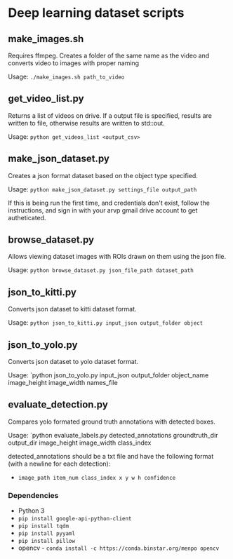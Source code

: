 # Deep learning dataset scripts

## make_images.sh

Requires ffmpeg. Creates a folder of the same name as the video and converts video to images with proper naming

Usage: `./make_images.sh path_to_video`

## get_video_list.py

Returns a list of videos on drive. If a output file is specified, results are written to file, otherwise results are written to std::out.

Usage: `python get_videos_list <output_csv>`

## make_json_dataset.py

Creates a json format dataset based on the object type specified. 

Usage: `python make_json_dataset.py settings_file output_path`

If this is being run the first time, and credentials don't exist, follow the instructions, and sign in with your arvp gmail drive account to get autheticated.

## browse_dataset.py 

Allows viewing dataset images with ROIs drawn on them using the json file.

Usage: `python browse_dataset.py json_file_path dataset_path`

## json_to_kitti.py

Converts json dataset to kitti dataset format.

Usage: `python json_to_kitti.py input_json output_folder object`

## json_to_yolo.py

Converts json dataset to yolo dataset format.

Usage: `python json_to_yolo.py input_json output_folder object_name image_height image_width names_file

## evaluate_detection.py

Compares yolo formated ground truth annotations with detected boxes.

Usage: `python evaluate_labels.py detected_annotations groundtruth_dir output_dir image_height image_width class_index

detected_annotations should be a txt file and have the following format (with a newline for each detection):
* `image_path item_num class_index x y w h confidence`

### Dependencies

* Python 3
* `pip install google-api-python-client`
* `pip install tqdm`
* `pip install pyyaml`
* `pip install pillow`
* opencv - `conda install -c https://conda.binstar.org/menpo opencv`
